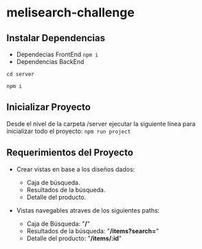 # melisearch-challenge
## Instalar Dependencias

- Dependecias FrontEnd
```npm i``` 
- Dependencias BackEnd
```
cd server
```
```
npm i
```
## Inicializar Proyecto

Desde el nivel de la carpeta /server ejecutar la siguiente linea para inicializar todo el proyecto:
```npm run project```

## Requerimientos del Proyecto

- Crear vistas en base a los diseños dados:
    - Caja de búsqueda.
    - Resultados de la búsqueda.
    - Detalle del producto.
    
- Vistas navegables atraves de los siguientes paths:
    - Caja de Búsqueda: "**/**"
    - Resultados de la búsqueda: "**/items?search=**" 
    - Detalle del producto: "**/items/:id**"
